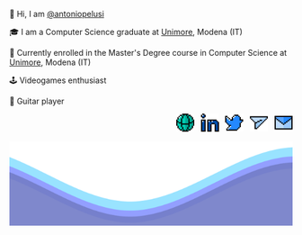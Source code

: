 <p>   👋 Hi, I am  <a href="https://github.com/antoniopelusi">@antoniopelusi</a></p>

<p>   🎓 I am a Computer Science graduate at <a href="https://www.unimore.it/">Unimore</a>, Modena (IT)</p>

<p>   🌱 Currently enrolled in the Master's Degree course in Computer Science at <a href="https://www.unimore.it/">Unimore</a>, Modena (IT)</p>

<p>   🕹️ Videogames enthusiast</p>

<p>   🎸 Guitar player</p>

<p align="right">
  <a href= "https://www.antoniopelusi.com"><img src="/resources/website.png" style="width: 32px; height: 32px"/></a>
  &nbsp;
  <a href= "https://www.linkedin.com/in/antoniopelusi/"><img src="/resources/linkedin.png" style="width: 32px; height: 32px"/></a>
  &nbsp;
  <a href= "https://twitter.com/antopelusi"><img src="/resources/twitter.png" style="width: 32px; height: 32px"/></a>
  &nbsp;
  <a href= "https://t.me/antoniopelusi"><img src="/resources/telegram.png" style="width: 32px; height: 32px"/></a>
  &nbsp;
  <a href= "mailto:antoniopelusi2000@gmail.com"><img src="/resources/mail.png" style="width: 32px; height: 32px"/></a>
</p>

<img src="/resources/waves.svg" width="100%" height="150">

